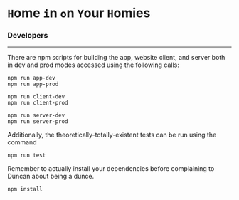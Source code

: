 # **`H`ome `i`n `o`n `Y`our `H`omies**





### **Developers**
--------------------

There are npm scripts for building the app, website client, and server both in dev and prod modes accessed using the following calls:

```
npm run app-dev
npm run app-prod

npm run client-dev
npm run client-prod

npm run server-dev
npm run server-prod
```

Additionally, the theoretically-totally-existent tests can be run using the command

```
npm run test
```

Remember to actually install your dependencies before complaining to Duncan about being a dunce.
```
npm install
```

